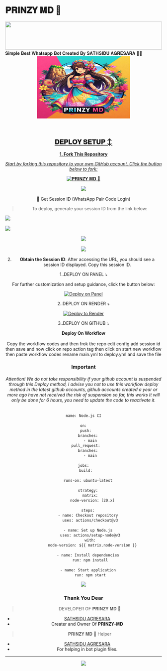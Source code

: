 # 𝐏𝐑𝐈𝐍𝐙𝐘 𝐌𝐃 🌈

<img src="https://i.imgur.com/dBaSKWF.gif" height="90" width="100%">
𝐒𝐢𝐦𝐩𝐥𝐞 𝐁𝐞𝐬𝐭 𝐖𝐡𝐚𝐭𝐬𝐚𝐩𝐩 𝐁𝐨𝐭 𝐂𝐫𝐞𝐚𝐭𝐞𝐝 𝐁𝐲 𝐒𝐀𝐓𝐇𝐒𝐈𝐃𝐔 𝐀𝐆𝐑𝐄𝐒𝐀𝐑𝐀 🌝💚
<div class = "repo" align = "center">
 
<a href = "#">
<img src = "https://raw.githubusercontent.com/sathsidu99/PRINZY-MD-MEDIA/refs/heads/main/LOGO/other3.jpeg"  width="300" height="200">
</img>
 <p align="center">
  <a href="#"><img src="http://readme-typing-svg.herokuapp.com?color=ff00ab&center=true&vCenter=true&multiline=false&lines=𝐏𝐑𝐈𝐍𝐙𝐘+𝐌𝐃+🌈+WHATSAPP+BOT" alt="">
   
## 𝐃𝐄𝐏𝐋𝐎𝐘 𝐒𝐄𝐓𝐔𝐏 ↕️

**1. Fork This Repository**

*_Start by forking this repository to your own GitHub account. Click the button below to fork:_*

  <a href="https://github.com/sathsidu99/PRINZY-MDfork"><img title="𝐏𝐑𝐈𝐍𝐙𝐘 𝐌𝐃 🌈" src="https://img.shields.io/badge/FORK-PRINZY-MDh?color=darkblue&style=for-the-badge&logo=stackshare"></a>

<a><img src='https://i.imgur.com/LyHic3i.gif'/>

🔑 Get Session ID (WhatsApp Pair Code Login)

> To deploy, generate your session ID from the link below:
<p align="left">
  <a href="https://prinzy-md-pair.onrender.com/?">
    <img src="https://img.shields.io/badge/%F0%9F%9A%80%20GET%20PAIR%20CODE%20WEB-ffcc00?style=for-the-badge"/>
  </a>
</p>

<p align="left">
  <a href="https://prinzy-md-pair-3.onrender.com/?">
    <img src="https://img.shields.io/badge/%F0%9F%9A%80%20GET%20PAIR%20CODE%20WEB-ffcc00?style=for-the-badge"/>
  </a>
</p>
<a><img src='https://i.imgur.com/LyHic3i.gif'/>


<a><img src='https://i.imgur.com/LyHic3i.gif'/>

2. **Obtain the Session ID**: After accessing the URL, you should see a session ID displayed. Copy this session ID.


1..DEPLOY ON PANEL ⤵️

For further customization and setup guidance, click the button below:

<div align="center">
  
  <a href="https://dashboard.katabump.com/auth/login#c4af9d">
    <img src="https://img.shields.io/badge/Deploy on Panel-28a745?style=for-the-badge" alt="Deploy on Panel"/>
  </a>
</div>
   
   
   
  2..DEPLOY ON RENDER ⤵️

[![Deploy to Render](https://render.com/images/deploy-to-render-button.svg)](https://render.com/deploy?repo=https://github.com/sathsidu99/PRINZY-MD.git)


   3..DEPLOY ON GITHUB ⤵️


</details>

<b><strong><summary align="center" style="color: Yello;">Deploy On Workflow</summary></strong></b>
<p style="text-align: center; font-size: 1.2em;">
 
<h8>Copy the workflow codes and then frok the repo edit config add session id then save and now click on repo action tag then click on start new workflow then paste workflow codes rename main.yml to deploy.yml and save the file</h8>
<h3 align-"center"> Important</h3>
<h6 align-"center">Attention! We do not take responsibility if your github account is suspended through this Deploy method, I advise you not to use this workflow deploy method in the latest github accounts, github accounts created a year or more ago have not received the risk of suspension so far, this works It will only be done for 6 hours, you need to update the code to reactivate it.</h6>

```
name: Node.js CI

on:
  push:
    branches:
      - main
  pull_request:
    branches:
      - main

jobs:
  build:

    runs-on: ubuntu-latest

    strategy:
      matrix:
        node-version: [20.x]

    steps:
    - name: Checkout repository
      uses: actions/checkout@v3

    - name: Set up Node.js
      uses: actions/setup-node@v3
      with:
        node-version: ${{ matrix.node-version }}

    - name: Install dependencies
      run: npm install

    - name: Start application
      run: npm start
```
<a><img src='https://i.imgur.com/LyHic3i.gif'/>

### Thank You Dear

> DEVELOPER OF 𝐏𝐑𝐈𝐍𝐙𝐘 𝐌𝐃 🌈
- [SATHSIDU AGRESARA ](https://github.com/sathsidu99)
- Creater and Owner Of 𝐏𝐑𝐈𝐍𝐙𝐘-𝐌𝐃

> 𝐏𝐑𝐈𝐍𝐙𝐘 𝐌𝐃 🌈 Helper
- [SATHSIDU AGRESARA](https://github.com/sathsidu99)
- For helping in bot plugin files.
---
<a><img src='https://i.imgur.com/LyHic3i.gif'/>

